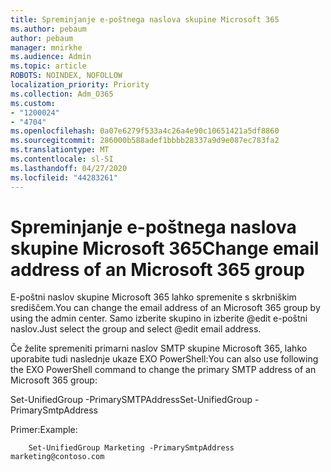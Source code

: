 ```yaml
---
title: Spreminjanje e-poštnega naslova skupine Microsoft 365
ms.author: pebaum
author: pebaum
manager: mnirkhe
ms.audience: Admin
ms.topic: article
ROBOTS: NOINDEX, NOFOLLOW
localization_priority: Priority
ms.collection: Adm_O365
ms.custom:
- "1200024"
- "4704"
ms.openlocfilehash: 0a07e6279f533a4c26a4e90c10651421a5df8860
ms.sourcegitcommit: 286000b588adef1bbbb28337a9d9e087ec783fa2
ms.translationtype: MT
ms.contentlocale: sl-SI
ms.lasthandoff: 04/27/2020
ms.locfileid: "44283261"
---
```

# <a name="change-email-address-of-an-microsoft-365-group"></a><span data-ttu-id="85a03-102">Spreminjanje e-poštnega naslova skupine Microsoft 365</span><span class="sxs-lookup"><span data-stu-id="85a03-102">Change email address of an Microsoft 365 group</span></span>

<span data-ttu-id="85a03-103">E-poštni naslov skupine Microsoft 365 lahko spremenite s skrbniškim središčem.</span><span class="sxs-lookup"><span data-stu-id="85a03-103">You can change the email address of an Microsoft 365 group by using the admin center.</span></span> <span data-ttu-id="85a03-104">Samo izberite skupino in izberite @edit e-poštni naslov.</span><span class="sxs-lookup"><span data-stu-id="85a03-104">Just select the group and select @edit email address.</span></span>

<span data-ttu-id="85a03-105">Če želite spremeniti primarni naslov SMTP skupine Microsoft 365, lahko uporabite tudi naslednje ukaze EXO PowerShell:</span><span class="sxs-lookup"><span data-stu-id="85a03-105">You can also use following the EXO PowerShell command to change the primary SMTP address of an Microsoft 365 group:</span></span>

<span data-ttu-id="85a03-106">Set-UnifiedGroup <Group Name> -PrimarySMTPAddress<new SMTP Address></span><span class="sxs-lookup"><span data-stu-id="85a03-106">Set-UnifiedGroup <Group Name> -PrimarySmtpAddress <new SMTP Address></span></span>

<span data-ttu-id="85a03-107">Primer:</span><span class="sxs-lookup"><span data-stu-id="85a03-107">Example:</span></span>

```
    Set-UnifiedGroup Marketing -PrimarySmtpAddress marketing@contoso.com
```
